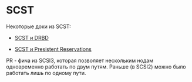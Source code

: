 # SCST

Некоторые доки из SCST:

* [SCST и DRBD](./text/scst-drbd.txt)

* [SCST и Presistent Reservations](./text/scst-dlm.txt)

PR - фича из SCSI3, которая позволяет нескольким нодам
одновременно работать по двум путям. Раньше (в SCSI2)
можно было работать лишь по одному пути.


